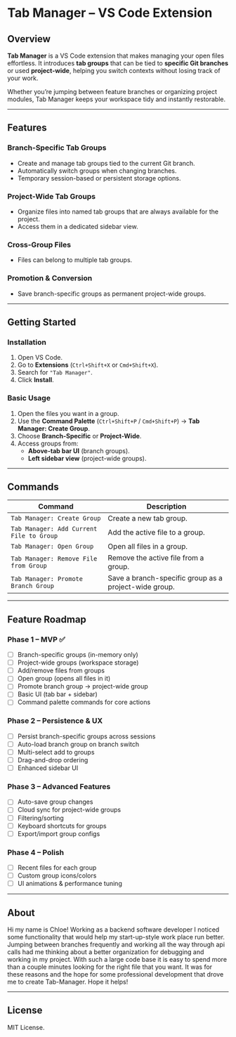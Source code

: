 # Tab Manager – VS Code Extension

## Overview
**Tab Manager** is a VS Code extension that makes managing your open files effortless. It introduces **tab groups** that can be tied to **specific Git branches** or used **project-wide**, helping you switch contexts without losing track of your work.

Whether you’re jumping between feature branches or organizing project modules, Tab Manager keeps your workspace tidy and instantly restorable.

---

## Features

### Branch-Specific Tab Groups
- Create and manage tab groups tied to the current Git branch.
- Automatically switch groups when changing branches.
- Temporary session-based or persistent storage options.

### Project-Wide Tab Groups
- Organize files into named tab groups that are always available for the project.
- Access them in a dedicated sidebar view.

### Cross-Group Files
- Files can belong to multiple tab groups.

### Promotion & Conversion
- Save branch-specific groups as permanent project-wide groups.

---

## Getting Started

### Installation
1. Open VS Code.
2. Go to **Extensions** (`Ctrl+Shift+X` or `Cmd+Shift+X`).
3. Search for `"Tab Manager"`.
4. Click **Install**.

### Basic Usage
1. Open the files you want in a group.
2. Use the **Command Palette** (`Ctrl+Shift+P` / `Cmd+Shift+P`) → **Tab Manager: Create Group**.
3. Choose **Branch-Specific** or **Project-Wide**.
4. Access groups from:
   - **Above-tab bar UI** (branch groups).
   - **Left sidebar view** (project-wide groups).

---

## Commands

| Command | Description |
| --- | --- |
| `Tab Manager: Create Group` | Create a new tab group. |
| `Tab Manager: Add Current File to Group` | Add the active file to a group. |
| `Tab Manager: Open Group` | Open all files in a group. |
| `Tab Manager: Remove File from Group` | Remove the active file from a group. |
| `Tab Manager: Promote Branch Group` | Save a branch-specific group as a project-wide group. |

---

## Feature Roadmap

### Phase 1 – MVP ✅
- [ ] Branch-specific groups (in-memory only)
- [ ] Project-wide groups (workspace storage)
- [ ] Add/remove files from groups
- [ ] Open group (opens all files in it)
- [ ] Promote branch group → project-wide group
- [ ] Basic UI (tab bar + sidebar)
- [ ] Command palette commands for core actions

### Phase 2 – Persistence & UX
- [ ] Persist branch-specific groups across sessions
- [ ] Auto-load branch group on branch switch
- [ ] Multi-select add to groups
- [ ] Drag-and-drop ordering
- [ ] Enhanced sidebar UI

### Phase 3 – Advanced Features
- [ ] Auto-save group changes
- [ ] Cloud sync for project-wide groups
- [ ] Filtering/sorting
- [ ] Keyboard shortcuts for groups
- [ ] Export/import group configs

### Phase 4 – Polish
- [ ] Recent files for each group
- [ ] Custom group icons/colors
- [ ] UI animations & performance tuning

---

## About
Hi my name is Chloe! Working as a backend software developer I noticed some functionality that would help my start-up-style work place run better. Jumping between branches frequently and working all the way through api calls had me thinking about a better organization for debugging and working in my project. With such a large code base it is easy to spend more than a couple minutes looking for the right file that you want. It was for these reasons and the hope for some professional development that drove me to create Tab-Manager. Hope it helps!

---
## License
MIT License.
